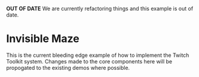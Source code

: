 **OUT OF DATE**
We are currently refactoring things and this example is out of date.


# Invisible Maze

This is the current bleeding edge example of how to implement the Twitch Toolkit system. Changes made to the core components here will be propogated to the existing demos where possible.